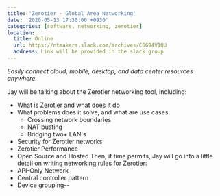 ```yaml
---
title: 'Zerotier - Global Area Networking'
date: '2020-05-13 17:30:00 +0930'
categories: [software, networking, zerotier]
location:
  title: Online
  url: https://ntmakers.slack.com/archives/C6G94V1QU 
  address: Link will be provided in the slack group
---
```

*Easily connect cloud, mobile, desktop, and data center resources anywhere.*

Jay will be talking about the Zerotier networking tool, including:
* What is Zerotier and what does it do
* What problems does it solve, and what are use cases:
  * Crossing network boundaries
  * NAT busting
  * Bridging two+ LAN's
* Security for Zerotier networks
* Zerotier Performance
* Open Source and Hosted
Then, if time permits, Jay will go into a little detail on writing networking rules for Zerotier:
* API-Only Network
* Central controller pattern
* Device grouping--
